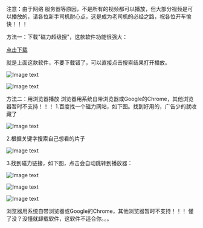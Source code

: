 

注意：由于网络 服务器等原因，不是所有的视频都可以播放，但大部分视频是可以播放的，请各位新手司机耐心点，这是成为老司机的必经之路，祝各位开车愉快！！！

方法一：下载"磁力超级搜"，这款软件功能很强大：

[点击下载](https://raw.githubusercontent.com/bobo369/test/master/cilisou-3.0.apk)

就是上面这款软件，不要下载错了，可以直接点击搜索结果打开播放。

![Image text](https://github.com/bobo369/test/blob/master/image/icon_cilisou_1.jpg )

![Image text](https://github.com/bobo369/test/blob/master/image/icon_cilisou_2.jpg )

方法二：用浏览器播放
浏览器用系统自带浏览器或Google的Chrome，其他浏览器暂时不支持！！！
1.百度找一个磁力网站，如下图。找到好用的，广告少的就收藏了

![Image text](https://github.com/bobo369/test/blob/master/image/pic_help_1.png)

2.根据关键字搜索自己想看的片子

![Image text](https://github.com/bobo369/test/blob/master/image/pic_help_2.png)


3.找到磁力链接，如下图，点击会自动跳转到播放器：

![Image text](https://github.com/bobo369/test/blob/master/image/pic_help_3.png)

![Image text](https://github.com/bobo369/test/blob/master/image/pic_help_4.png)

![Image text](https://github.com/bobo369/test/blob/master/image/pic_help_5.png)

浏览器用系统自带浏览器或Google的Chrome，其他浏览器暂时不支持！！！
懂了没？没懂就卸载软件，这软件不适合你。。。


